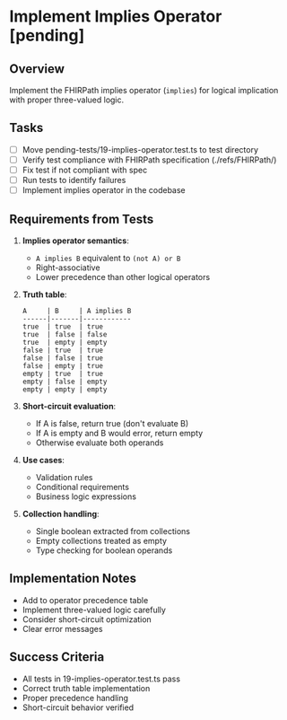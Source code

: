 # Implement Implies Operator [pending]

## Overview
Implement the FHIRPath implies operator (`implies`) for logical implication with proper three-valued logic.

## Tasks
- [ ] Move pending-tests/19-implies-operator.test.ts to test directory
- [ ] Verify test compliance with FHIRPath specification (./refs/FHIRPath/)
- [ ] Fix test if not compliant with spec
- [ ] Run tests to identify failures
- [ ] Implement implies operator in the codebase

## Requirements from Tests
1. **Implies operator semantics**:
   - `A implies B` equivalent to `(not A) or B`
   - Right-associative
   - Lower precedence than other logical operators

2. **Truth table**:
   ```
   A     | B     | A implies B
   ------|-------|------------
   true  | true  | true
   true  | false | false
   true  | empty | empty
   false | true  | true
   false | false | true
   false | empty | true
   empty | true  | true
   empty | false | empty
   empty | empty | empty
   ```

3. **Short-circuit evaluation**:
   - If A is false, return true (don't evaluate B)
   - If A is empty and B would error, return empty
   - Otherwise evaluate both operands

4. **Use cases**:
   - Validation rules
   - Conditional requirements
   - Business logic expressions

5. **Collection handling**:
   - Single boolean extracted from collections
   - Empty collections treated as empty
   - Type checking for boolean operands

## Implementation Notes
- Add to operator precedence table
- Implement three-valued logic carefully
- Consider short-circuit optimization
- Clear error messages

## Success Criteria
- All tests in 19-implies-operator.test.ts pass
- Correct truth table implementation
- Proper precedence handling
- Short-circuit behavior verified